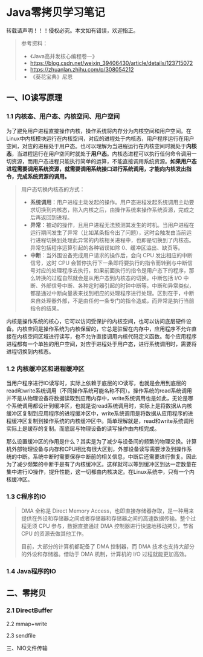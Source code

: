 # Java零拷贝学习笔记

转载请声明！！！侵权必究。本文如有错误，欢迎指正。

> 参考资料：
>
> - 《Java高并发核心编程卷一》
> - https://blog.csdn.net/weixin_39406430/article/details/123715072
> - https://zhuanlan.zhihu.com/p/308054212
> - 《葵花宝典》尼恩

## 一、IO读写原理

### 1.1 内核态、用户态、内核空间、用户空间

为了避免用户进程直接操作内核，操作系统将内存分为内核空间和用户空间。在Linux中内核模块运行在内核空间，对应的进程处于内核态，用户程序运行在用户空间，对应的进程处于用户态。也可以理解为当进程运行在内核空间时就处于**内核态**，当进程运行在用户空间时就处于**用户态**。内核态进程可以执行任何命令调用一切资源，而用户态进程只能执行简单的运算，不能直接调用系统资源。**如果用户态进程需要调用系统资源，就需要调用系统接口进行系统调用，才能向内核发出指令，完成系统资源的调用。**

> 用户态切换内核态的方式：
>
> - **系统调用**：用户进程主动发起的操作。用户态进程发起系统调用主动要求切换到内核态，陷入内核之后，由操作系统来操作系统资源，完成之后再返回到进程。
> - **异常**：被动的操作，且用户进程无法预测其发生的时机。当用户进程在运行期间发生了异常（比如某条指令出了问题），这时会触发由当前运行进程切换到处理此异常的内核相关进程中，也即是切换到了内核态。异常包括程序运算引起的各种错误如除 0、缓冲区溢出、缺页等。
> - **中断**：当外围设备完成用户请求的操作后，会向 CPU 发出相应的中断信号，这时 CPU 会暂停执行下一条即将要执行的指令而转到与中断信号对应的处理程序去执行，如果前面执行的指令是用户态下的程序，那么转换的过程自然就会是从用户态到内核态的切换。中断包括 I/O 中断、外部信号中断、各种定时器引起的时钟中断等。中断和异常类似，都是通过中断向量表来找到相应的处理程序进行处理。区别在于，中断来自处理器外部，不是由任何一条专门的指令造成，而异常是执行当前指令的结果。

内核是操作系统的核心，它可以访问受保护的内核空间，也可以访问底层硬件设备。内核空间是操作系统为内核保留的，它总是驻留在内存中，应用程序不允许直接在内核空间区域进行读写，也不允许直接调用内核代码定义函数。每个应用程序进程都有一个单独的用户空间，对应于进程处于用户态，进行系统调用时，需要将进程切换到内核态。

### 1.2 内核缓冲区和进程缓冲区

当用户程序进行IO读写时，实际上依赖于底层的IO读写，也就是会用到底层的read和write系统调用（不同操作系统可能名称不同）。操作系统的read系统调用并不是从物理设备将数据读取到应用内存中，write系统调用也是如此，无论是哪个系统调用都设计到缓冲区，也就是说read系统调用时，实际上是将数据从内核缓冲区复制到应用程序的进程缓冲区中，write系统调用是将数据从应用程序的进程缓冲区复制到操作系统的内核缓冲区中。简单理解就是，read和write系统调用实际上是缓存的复制。而底层与物理设备的读写操作由内核完成。

那么设置缓冲区的作用是什么？其实是为了减少与设备间的频繁的物理交换。计算机外部物理设备与内存和CPU相比有很大区别，外部设备读写需要涉及到操作系统的中断。系统中断时需要保存中断前的相关信息，中断后还需要进行恢复。因此为了减少频繁的中断于是有了内核缓冲区。这样就可以等到缓冲区到达一定数量在集中进行IO操作，提升性能，这一切都由内核决定。在Linux系统中，只有一个内核缓冲区。

### 1.3 C程序的IO

> DMA 全称是 Direct Memory Access，也即直接存储器存取，是一种用来提供在外设和存储器之间或者存储器和存储器之间的高速数据传输。整个过程无须 CPU 参与，数据直接通过 DMA 控制器进行快速地移动拷贝，节省 CPU 的资源去做其他工作。
>
> 目前，大部分的计算机都配备了 DMA 控制器，而 DMA 技术也支持大部分的外设和存储器。借助于 DMA 机制，计算机的 I/O 过程就能更加高效。

### 1.4 Java程序的IO

## 二、零拷贝



### 2.1 DirectBuffer



2.2 mmap+write

2.3 sendfile

三、NIO文件传输
